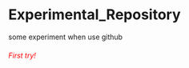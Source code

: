 # Experimental_Repository
some experiment when use github
###### <font color = 'red'> First try! </font>
